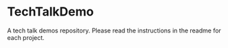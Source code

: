# TechTalkDemo
A tech talk demos repository. Please read the instructions in the readme for each project. 